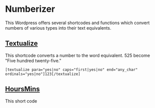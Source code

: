 Numberizer
=============

This Wordpress offers several shortcodes and functions which convert numbers of various types into their text equivalents.


## [Textualize](/plm-numberize/wiki/textualize)
This shortcode converts a number to the word equivalent. 525 become "Five hundred twenty-five."
```
[textualize para="yes|no" caps="first|yes|no" end="any_char" ordinals="yes|no"]123[/textualize]

```

## [HoursMins](https://github.com/castleisland-wp/plm-numberize/wiki/HoursMins)
This short code 

